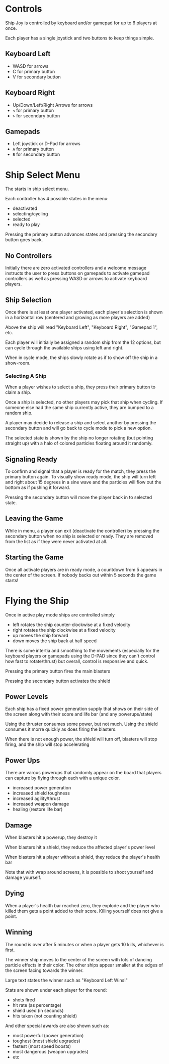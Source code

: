 # Controls

Ship Joy is controlled by keyboard and/or gamepad for up to 6 players at once.

Each player has a single joystick and two buttons to keep things simple.

## Keyboard Left

- WASD for arrows
- C for primary button
- V for secondary button

## Keyboard Right

- Up/Down/Left/Right Arrows for arrows
- `<` for primary button
- `>` for secondary button

## Gamepads

- Left joystick or D-Pad for arrows
- `A` for primary button
- `B` for secondary button

# Ship Select Menu

The starts in ship select menu.

Each controller has 4 possible states in the menu:

- deactivated
- selecting/cycling
- selected
- ready to play

Pressing the primary button advances states and pressing the secondary button goes back.

## No Controllers

Initially there are zero activated controllers and a welcome message instructs the user to press buttons on gamepads to activate gamepad controllers as well as pressing WASD or arrows to activate keyboard players.

## Ship Selection

Once there is at least one player activated, each player's selection is shown in a horizontal row (centered and growing as more players are added)

Above the ship will read "Keyboard Left", "Keyboard Right", "Gamepad 1", etc.

Each player will initially be assigned a random ship from the 12 options, but can cycle through the available ships using left and right.

When in cycle mode, the ships slowly rotate as if to show off the ship in a show-room.

### Selecting A Ship

When a player wishes to select a ship, they press their primary button to claim a ship. 

Once a ship is selected, no other players may pick that ship when cycling.  If someone else had the same ship currently active, they are bumped to a random ship.

A player may decide to release a ship and select another by pressing the secondary button and will go back to cycle mode to pick a new option.

The selected state is shown by the ship no longer rotating (but pointing straight up) with a halo of colored particles floating around it randomly.

## Signaling Ready

To confirm and signal that a player is ready for the match, they press the primary button again.  To visually show ready mode, the ship will turn left and right about 15 degrees in a sine wave and the particles will flow out the bottom as if pushing it forward.

Pressing the secondary button will move the player back in to selected state.

## Leaving the Game

While in menu, a player can exit (deactivate the controller) by pressing the secondary button when no ship is selected or ready.  They are removed from the list as if they were never activated at all.

## Starting the Game

Once all activate players are in ready mode, a countdown from 5 appears in the center of the screen. If nobody backs out within 5 seconds the game starts!

# Flying the Ship

Once in active play mode ships are controlled simply

- left rotates the ship counter-clockwise at a fixed velocity
- right rotates the ship clockwise at a fixed velocity
- up moves the ship forward 
- down moves the ship back at half speed

There is some intertia and smoothing to the movements (especially for the keyboard players or gamepads using the D-PAD since they can't control how fast to rotate/thrust) but overall, control is responsive and quick.

Pressing the primary button fires the main blasters

Pressing the secondary button activates the shield

## Power Levels

Each ship has a fixed power generation supply that shows on their side of the screen along with their score and life bar (and any powerups/state)

Using the thruster consumes some power, but not much.  Using the shield consumes it morre quickly as does firing the blasters.

When there is not enough power, the shield will turn off, blasters will stop firing, and the ship will stop accelerating

## Power Ups

There are varous powerups that randomly appear on the board that players can capture by flying through each with a unique color.

- increased power generation
- increased shield toughness
- increased agility/thrust
- increased weapon damage
- healing (restore life bar)

## Damage

When blasters hit a powerup, they destroy it

When blasters hit a shield, they reduce the affected player's power level

When blasters hit a player without a shield, they reduce the player's health bar

Note that with wrap around screens, it is possible to shoot yourself and damage yourself.

## Dying

When a player's health bar reached zero, they explode and the player who killed them gets a point added to their score.  Killing yourself does not give a point.

## Winning

The round is over after 5 minutes or when a player gets 10 kills, whichever is first.

The winner ship moves to the center of the screen with lots of dancing particle effects in their color.  The other ships appear smaller at the edges of the screen facing towards the winner.

Large text states the winner such as "Keyboard Left Wins!"

Stats are shown under each player for the round:

- shots fired
- hit rate (as percentage)
- shield used (in seconds)
- hits taken (not counting shield)

And other special awards are also shown such as:

- most powerful (power generation)
- toughest (most shield upgrades)
- fastest (most speed boosts)
- most dangerous (weapon upgrades)
- etc

